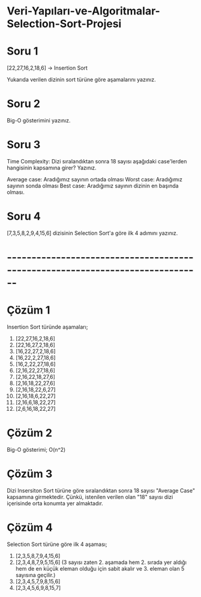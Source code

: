 # Veri-Yapıları-ve-Algoritmalar-Selection-Sort-Projesi
# Soru 1
[22,27,16,2,18,6] -> Insertion Sort

Yukarıda verilen dizinin sort türüne göre aşamalarını yazınız.

# Soru 2
Big-O gösterimini yazınız.

# Soru 3
Time Complexity: Dizi sıralandıktan sonra 18 sayısı aşağıdaki case'lerden hangisinin kapsamına girer? Yazınız.

Average case: Aradığımız sayının ortada olması
Worst case: Aradığımız sayının sonda olması
Best case: Aradığımız sayının dizinin en başında olması.

# Soru 4
[7,3,5,8,2,9,4,15,6] dizisinin Selection Sort'a göre ilk 4 adımını yazınız.

# ------------------------------------------------------------------------------

# Çözüm 1
Insertion Sort türünde aşamaları;

1) [22,27,16,2,18,6]
2) [22,16,27,2,18,6]
3) [16,22,27,2,18,6]
4) [16,22,2,27,18,6]
5) [16,2,22,27,18,6]
6) [2,16,22,27,18,6]
7) [2,16,22,18,27,6]
8) [2,16,18,22,27,6]
9) [2,16,18,22,6,27]
10) [2,16,18,6,22,27]
11) [2,16,6,18,22,27]
12) [2,6,16,18,22,27]

# Çözüm 2
Big-O gösterimi;
O(n^2)

# Çözüm 3
Dizi Insersiton Sort türüne göre sıralandıktan sonra 18 sayısı "Average Case" kapsamına girmektedir.
Çünkü, istenilen verilen olan "18" sayısı dizi içerisinde orta konumta yer almaktadır.

# Çözüm 4
Selection Sort türüne göre ilk 4 aşaması;
1) [2,3,5,8,7,9,4,15,6]
2) [2,3,4,8,7,9,5,15,6] (3 sayısı zaten 2. aşamada hem 2. sırada yer aldığı hem de en küçük eleman olduğu için sabit akalır ve 3. eleman olan 5 sayısına geçilir.)
3) [2,3,4,5,7,9,8,15,6]
4) [2,3,4,5,6,9,8,15,7]
